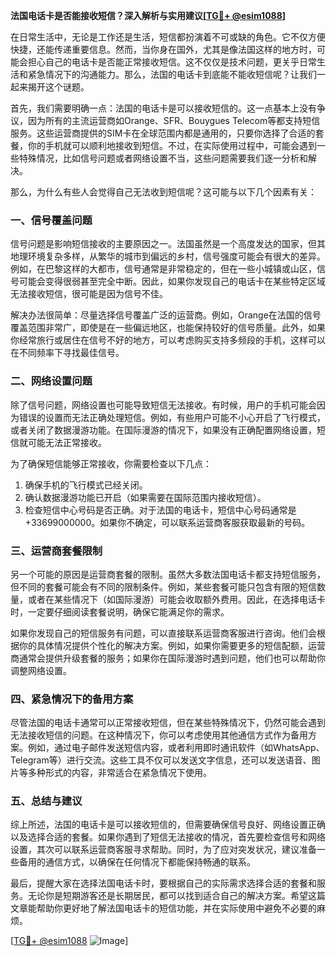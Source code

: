 **法国电话卡是否能接收短信？深入解析与实用建议[[TG💪+ @esim1088](https://t.me/s/esim1088)]**

在日常生活中，无论是工作还是生活，短信都扮演着不可或缺的角色。它不仅方便快捷，还能传递重要信息。然而，当你身在国外，尤其是像法国这样的地方时，可能会担心自己的电话卡是否能正常接收短信。这不仅仅是技术问题，更关乎日常生活和紧急情况下的沟通能力。那么，法国的电话卡到底能不能收短信呢？让我们一起来揭开这个谜题。

首先，我们需要明确一点：法国的电话卡是可以接收短信的。这一点基本上没有争议，因为所有的主流运营商如Orange、SFR、Bouygues Telecom等都支持短信服务。这些运营商提供的SIM卡在全球范围内都是通用的，只要你选择了合适的套餐，你的手机就可以顺利地接收到短信。不过，在实际使用过程中，可能会遇到一些特殊情况，比如信号问题或者网络设置不当，这些问题需要我们逐一分析和解决。

那么，为什么有些人会觉得自己无法收到短信呢？这可能与以下几个因素有关：

### **一、信号覆盖问题**

信号问题是影响短信接收的主要原因之一。法国虽然是一个高度发达的国家，但其地理环境复杂多样，从繁华的城市到偏远的乡村，信号强度可能会有很大的差异。例如，在巴黎这样的大都市，信号通常是非常稳定的，但在一些小城镇或山区，信号可能会变得很弱甚至完全中断。因此，如果你发现自己的电话卡在某些特定区域无法接收短信，很可能是因为信号不佳。

解决办法很简单：尽量选择信号覆盖广泛的运营商。例如，Orange在法国的信号覆盖范围非常广，即使是在一些偏远地区，也能保持较好的信号质量。此外，如果你经常旅行或居住在信号不好的地方，可以考虑购买支持多频段的手机，这样可以在不同频率下寻找最佳信号。

### **二、网络设置问题**

除了信号问题，网络设置也可能导致短信无法接收。有时候，用户的手机可能会因为错误的设置而无法正确处理短信。例如，有些用户可能不小心开启了飞行模式，或者关闭了数据漫游功能。在国际漫游的情况下，如果没有正确配置网络设置，短信就可能无法正常接收。

为了确保短信能够正常接收，你需要检查以下几点：
1. 确保手机的飞行模式已经关闭。
2. 确认数据漫游功能已开启（如果需要在国际范围内接收短信）。
3. 检查短信中心号码是否正确。对于法国的电话卡，短信中心号码通常是+33699000000。如果你不确定，可以联系运营商客服获取最新的号码。

### **三、运营商套餐限制**

另一个可能的原因是运营商套餐的限制。虽然大多数法国电话卡都支持短信服务，但不同的套餐可能会有不同的限制条件。例如，某些套餐可能只包含有限的短信数量，或者在某些情况下（如国际漫游）可能会收取额外费用。因此，在选择电话卡时，一定要仔细阅读套餐说明，确保它能满足你的需求。

如果你发现自己的短信服务有问题，可以直接联系运营商客服进行咨询。他们会根据你的具体情况提供个性化的解决方案。例如，如果你需要更多的短信配额，运营商通常会提供升级套餐的服务；如果你在国际漫游时遇到问题，他们也可以帮助你调整网络设置。

### **四、紧急情况下的备用方案**

尽管法国的电话卡通常可以正常接收短信，但在某些特殊情况下，仍然可能会遇到无法接收短信的问题。在这种情况下，你可以考虑使用其他通信方式作为备用方案。例如，通过电子邮件发送短信内容，或者利用即时通讯软件（如WhatsApp、Telegram等）进行交流。这些工具不仅可以发送文字信息，还可以发送语音、图片等多种形式的内容，非常适合在紧急情况下使用。

### **五、总结与建议**

综上所述，法国的电话卡是可以接收短信的，但需要确保信号良好、网络设置正确以及选择合适的套餐。如果你遇到了短信无法接收的情况，首先要检查信号和网络设置，其次可以联系运营商客服寻求帮助。同时，为了应对突发状况，建议准备一些备用的通信方式，以确保在任何情况下都能保持畅通的联系。

最后，提醒大家在选择法国电话卡时，要根据自己的实际需求选择合适的套餐和服务。无论你是短期游客还是长期居民，都可以找到适合自己的解决方案。希望这篇文章能帮助你更好地了解法国电话卡的短信功能，并在实际使用中避免不必要的麻烦。

[[TG💪+ @esim1088](https://t.me/s/esim1088) ![Image](https://i.postimg.cc/4NQfJmqS/Snipaste-2025-05-13-00-14-12.png)]